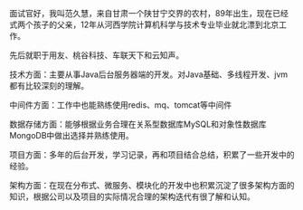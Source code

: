 面试官好，我叫范久慧，来自甘肃一个陕甘宁交界的农村，89年出生，现在已经式两个孩子的父亲，12年从河西学院计算机科学与技术专业毕业就北漂到北京工作。

先后就职于用友、桃谷科技、车联天下和云知声。

技术方面：主要从事Java后台服务器端的开发。对Java基础、多线程开发、jvm都有比较深刻的理解。

中间件方面：工作中也能熟练使用redis、mq、tomcat等中间件

数据存储方面：能够根据业务合理在关系型数据库MySQL和对象性数据库MongoDB中做出选择并熟练使用。

项目方面：多年的后台开发，学习记录，再和项目结合总结，积累了一些开发中的经验。

架构方面：在现在分布式、微服务、模块化的开发中也积累沉淀了很多架构方面的知识，根据公司以及项目的实际情况合理的架构迭代有很了解和认知。